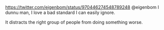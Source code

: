https://twitter.com/eigenbom/status/970446274548789248 @eigenbom I  dunnu man, I love a bad standard I can easily ignore.

It distracts the right group of people from doing something worse.